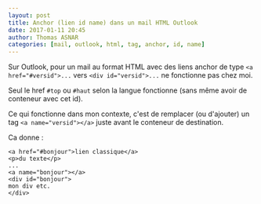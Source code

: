 ```yaml
---
layout: post
title: Anchor (lien id name) dans un mail HTML Outlook
date: 2017-01-11 20:45
author: Thomas ASNAR
categories: [mail, outlook, html, tag, anchor, id, name]
---
```

Sur Outlook, pour un mail au format HTML avec des liens anchor de type `<a href="#versid">...` vers `<div id="versid">...` ne fonctionne pas chez moi.

Seul le href `#top` ou `#haut` selon la langue fonctionne (sans même avoir de conteneur avec cet id).

Ce qui fonctionne dans mon contexte, c'est de remplacer (ou d'ajouter) un tag `<a name="versid"></a>` juste avant le conteneur de destination.

Ca donne :

```
<a href="#bonjour">lien classique</a>
<p>du texte</p>
...
<a name="bonjour"></a>
<div id="bonjour">
mon div etc.
</div>
```
